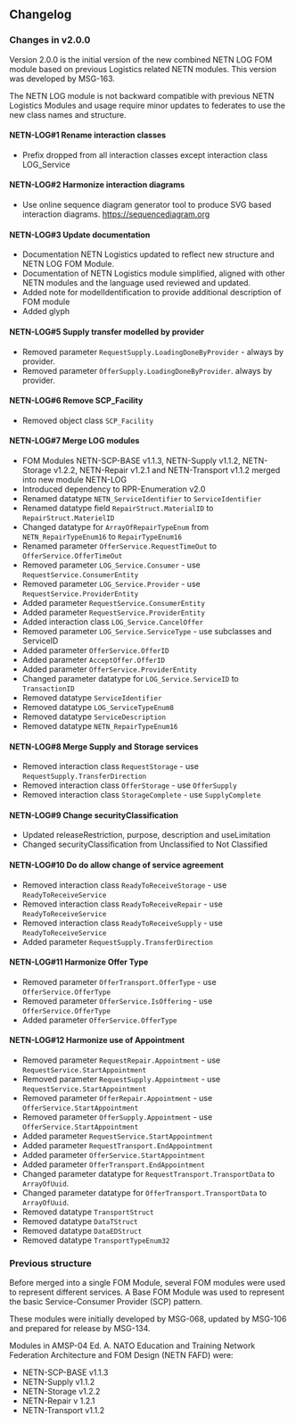 ## Changelog

### Changes in v2.0.0

Version 2.0.0 is the initial version of the new combined NETN LOG FOM module based on previous Logistics related NETN modules. This version was developed by MSG-163.

The NETN LOG module is not backward compatible with previous NETN Logistics Modules and usage require minor updates to federates to use the new class names and structure.

#### NETN-LOG#1 Rename interaction classes
* Prefix dropped from all interaction classes except interaction class LOG_Service

#### NETN-LOG#2 Harmonize interaction diagrams
* Use online sequence diagram generator tool to produce SVG based interaction diagrams. https://sequencediagram.org

#### NETN-LOG#3 Update documentation
* Documentation NETN Logistics updated to reflect new structure and NETN LOG FOM Module.
* Documentation of NETN Logistics module simplified, aligned with other NETN modules and the language used reviewed and updated.
* Added note for modelIdentification to provide additional description of FOM module
* Added glyph

#### NETN-LOG#5 Supply transfer modelled by provider
* Removed parameter `RequestSupply.LoadingDoneByProvider` - always by provider.
* Removed parameter `OfferSupply.LoadingDoneByProvider`. always by provider.


#### NETN-LOG#6 Remove SCP_Facility
* Removed object class `SCP_Facility`

#### NETN-LOG#7 Merge LOG modules
* FOM Modules NETN-SCP-BASE v1.1.3, NETN-Supply v1.1.2, NETN-Storage v1.2.2, NETN-Repair v1.2.1 and NETN-Transport v1.1.2 merged into new module NETN-LOG
* Introduced dependency to RPR-Enumeration v2.0
* Renamed datatype `NETN_ServiceIdentifier` to `ServiceIdentifier`
* Renamed datatype field `RepairStruct.MaterialID` to `RepairStruct.MaterielID`
* Changed datatype for `ArrayOfRepairTypeEnum` from `NETN_RepairTypeEnum16` to `RepairTypeEnum16`
* Renamed parameter `OfferService.RequestTimeOut` to `OfferService.OfferTimeOut`
* Removed parameter `LOG_Service.Consumer` - use `RequestService.ConsumerEntity`
* Removed parameter `LOG_Service.Provider` - use `RequestService.ProviderEntity`
* Added parameter `RequestService.ConsumerEntity`
* Added parameter `RequestService.ProviderEntity`
* Added interaction class `LOG_Service.CancelOffer`
* Removed parameter `LOG_Service.ServiceType` - use subclasses and ServiceID
* Added parameter `OfferService.OfferID`
* Added parameter `AcceptOffer.OfferID`
* Added parameter `OfferService.ProviderEntity`
* Changed parameter datatype for `LOG_Service.ServiceID` to `TransactionID`
* Removed datatype `ServiceIdentifier` 
* Removed datatype `LOG_ServiceTypeEnum8` 
* Removed datatype `ServiceDescription` 
* Removed datatype `NETN_RepairTypeEnum16`

#### NETN-LOG#8 Merge Supply and Storage services
* Removed interaction class `RequestStorage` - use `RequestSupply.TransferDirection`
* Removed interaction class `OfferStorage` - use `OfferSupply`
* Removed interaction class `StorageComplete` - use `SupplyComplete`

#### NETN-LOG#9 Change securityClassification
* Updated releaseRestriction, purpose, description and useLimitation
* Changed securityClassification from Unclassified to Not Classified

#### NETN-LOG#10 Do do allow change of service agreement
* Removed interaction class `ReadyToReceiveStorage` - use `ReadyToReceiveService`
* Removed interaction class `ReadyToReceiveRepair` - use `ReadyToReceiveService`
* Removed interaction class `ReadyToReceiveSupply` - use `ReadyToReceiveService`
* Added parameter `RequestSupply.TransferDirection`


#### NETN-LOG#11 Harmonize Offer Type
* Removed parameter `OfferTransport.OfferType` - use `OfferService.OfferType`
* Removed parameter `OfferService.IsOffering` - use `OfferService.OfferType`
* Added parameter `OfferService.OfferType`

#### NETN-LOG#12 Harmonize use of Appointment
* Removed parameter `RequestRepair.Appointment` - use `RequestService.StartAppointment`
* Removed parameter `RequestSupply.Appointment` - use `RequestService.StartAppointment`
* Removed parameter `OfferRepair.Appointment` - use `OfferService.StartAppointment`
* Removed parameter `OfferSupply.Appointment` - use `OfferService.StartAppointment`
* Added parameter `RequestService.StartAppointment`
* Added parameter `RequestTransport.EndAppointment`
* Added parameter `OfferService.StartAppointment`
* Added parameter `OfferTransport.EndAppointment`
* Changed parameter datatype for `RequestTransport.TransportData` to `ArrayOfUuid`.
* Changed parameter datatype for `OfferTransport.TransportData` to `ArrayOfUuid`.
* Removed datatype `TransportStruct`
* Removed datatype `DataTStruct`
* Removed datatype `DataEDStruct`
* Removed datatype `TransportTypeEnum32`

### Previous structure

Before merged into a single FOM Module, several FOM modules were used to represent different services. A Base FOM Module was used to represent the basic Service-Consumer Provider (SCP) pattern. 

These modules were initially developed by MSG-068, updated by MSG-106 and prepared for release by MSG-134.

Modules in AMSP-04 Ed. A. NATO Education and Training Network Federation Architecture and FOM Design (NETN FAFD) were:
* NETN-SCP-BASE v1.1.3
* NETN-Supply v1.1.2
* NETN-Storage v1.2.2
* NETN-Repair v 1.2.1
* NETN-Transport v1.1.2

